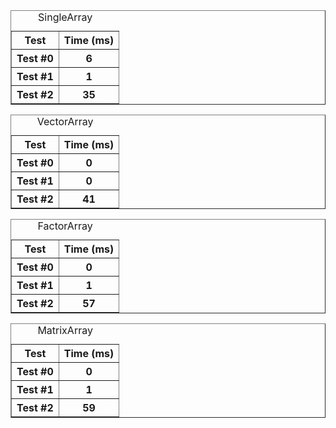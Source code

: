 <table border="1">
<caption>SingleArray</caption>
<tr><th>Test</th><th>Time (ms)</th></tr>
<tr><th>Test #0</th><th>6</th></tr>
<tr><th>Test #1</th><th>1</th></tr>
<tr><th>Test #2</th><th>35</th></tr>
</table>
<table border="1">
<caption>VectorArray</caption>
<tr><th>Test</th><th>Time (ms)</th></tr>
<tr><th>Test #0</th><th>0</th></tr>
<tr><th>Test #1</th><th>0</th></tr>
<tr><th>Test #2</th><th>41</th></tr>
</table>
<table border="1">
<caption>FactorArray</caption>
<tr><th>Test</th><th>Time (ms)</th></tr>
<tr><th>Test #0</th><th>0</th></tr>
<tr><th>Test #1</th><th>1</th></tr>
<tr><th>Test #2</th><th>57</th></tr>
</table>
<table border="1">
<caption>MatrixArray</caption>
<tr><th>Test</th><th>Time (ms)</th></tr>
<tr><th>Test #0</th><th>0</th></tr>
<tr><th>Test #1</th><th>1</th></tr>
<tr><th>Test #2</th><th>59</th></tr>
</table>
